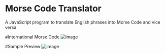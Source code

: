 # Morse Code Translator

A JavaScript program to translate English phrases into Morse Code and vice versa.

#International Morse Code
![image](https://github.com/sarahroy/Morse_Code_Translator/assets/59974553/7535850a-a472-4695-bf92-11e5079194dd)

#Sample Preview 
![image](https://github.com/sarahroy/Morse_Code_Translator/assets/59974553/25dd3a4c-830d-4f92-a909-971b90e488f8)
